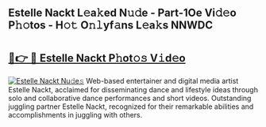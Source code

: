 ## Estelle Nackt L𝚎a𝚔ed N𝚞𝚍e - Part-1Oe Vi𝚍𝚎o P𝚑𝚘tos - H𝚘𝚝 O𝚗𝚕yf𝚊ns L𝚎a𝚔s NNWDC

# <h2><a href="http://kfad4bn.oniu.top/?m=Estelle+Nackt">🔗👉 🔴 Estelle Nackt P𝚑ot𝚘𝚜 V𝚒d𝚎o</a></h2>

[![Estelle Nackt Nu𝚍e𝚜](https://i.imgur.com/0qMVB7G.gif)](http://kfad4bn.oniu.top/?m=Estelle+Nackt)
Web-based entertainer and digital media artist Estelle Nackt, acclaimed for disseminating dance and lifestyle ideas through solo and collaborative dance performances and short videos. Outstanding juggling partner Estelle Nackt, recognized for their remarkable abilities and accomplishments in juggling with others.  
